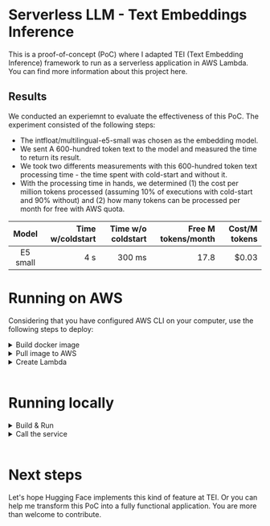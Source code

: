 
# Serverless LLM - Text Embeddings Inference

This is a proof-of-concept (PoC) where I adapted TEI (Text Embedding Inference) framework to run as a serverless application in AWS Lambda. You can find more information about this project here.


## Results

We conducted an experiemnt to evaluate the effectiveness of this PoC. The experiment consisted of the following steps:

- The intfloat/multilingual-e5-small was chosen as the embedding model.
- We sent A 600-hundred token text to the model and measured the time to return its result.
- We took two differents measurements with this 600-hundred token text processing time - the time spent with cold-start and without it.
- With the processing time in hands, we determined (1) the cost per million tokens processed (assuming 10% of executions with cold-start and 90% without) and (2) how many tokens can be processed per month for free with AWS quota.


|    Model   | Time w/coldstart | Time w/o coldstart | Free M tokens/month | Cost/M tokens |
|:----------:|-----------------:|-------------------:|--------------------:|--------------:|
|  E5 small  |               4 s |             300 ms |                17.8 |        $0.03  |


# Running on AWS

Considering that you have configured AWS CLI on your computer, use the following steps to deploy:

<details>
<summary>Build docker image</summary>
First, download this repo and build its docker image, setting which model you want to use:

```sh
docker buildx build --build-arg MODEL_ID=<model_id> --platform linux/amd64 --tag <account_id>.dkr.ecr.<region>.amazonaws.com/<ecr_repo_name>:latest . 
```

This command can take several minutes since TEI is a Rust framework and needs to compile everything.
</details>

<details>
<summary>Pull image to AWS</summary>

Login at AWS ECR, create the image repository, and pull the build:

```sh
aws ecr get-login-password --region <region> | docker login --username AWS --password-stdin `<account_id>`.dkr.ecr.<region>.amazonaws.com  

aws ecr create-repository --repository-name <ecr_repo_name> --region <region>

docker push <account_id>.dkr.ecr.<region>.amazonaws.com/<ecr_repo_name>:latest  
```
</details>

<details>
<summary>Create Lambda</summary>

Create the Lambda service and its role:

```sh
aws iam create-role --role-name lambda-basic-execution --assume-role-policy-document '{"Version": "2012-10-17","Statement": [{"Effect": "Allow","Principal": {"Service": "lambda.amazonaws.com"},"Action": "sts:AssumeRole"}]}'   
 
aws lambda create-function --region <region> --function-name tei_test --package-type Image --code ImageUri=<account_id>.dkr.ecr.`<region>`.amazonaws.com/<ecr_repo_name>:latest   --role arn:aws:iam::<account_id>:role/lambda-basic-execution --environment "Variables={MODEL_ID=<model_id>" --timeout <timeout> --memory-size <memory>
```
</details>
<br />

# Running locally

<details>
<summary>Build & Run</summary>
In one terminal, execute:

```sh
docker buildx build --build-arg MODEL_ID=`<model_id>` --platform linux/amd64 --tag serverless_tei_test . 

docker run -e MODEL_ID=`<model_id>` --rm -p 9000:8080 --name serverless_tei_test serverless_tei_test
```
</details>

<details>
<summary>Call the service</summary>
And in the other:

```sh
curl -X POST http://localhost:9000/2015-03-31/functions/function/invocations -H 'Content-Type: application/json' -d '{"inputs":["First text", "Second text"]}' | python3 -m json.tool
```
</details>
<br />

# Next steps

Let's hope Hugging Face implements this kind of feature at TEI. Or you can help me transform this PoC into a fully functional application. You are more than welcome to contribute.